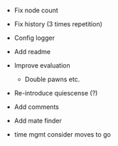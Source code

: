 
* Fix node count
* Fix history (3 times repetition)
* Config logger
* Add readme

* Improve evaluation
  * Double pawns etc.
* Re-introduce quiescense (?)


* Add comments
* Add mate finder
* time mgmt consider moves to go


